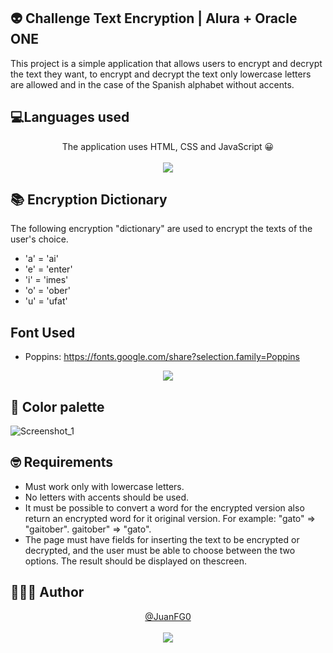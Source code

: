 ## 👽 Challenge Text Encryption | Alura + Oracle ONE
This project is a simple application that allows users to encrypt and decrypt the text they want, to encrypt and decrypt the text only lowercase letters are allowed and in the case of the Spanish alphabet without accents.
## 💻Languages used
<p  align="center"> The application uses HTML, CSS and JavaScript 😀<br><br> <img src="https://github.com/JuanFG0/Text-Encryption/assets/133284703/0887e2ce-6c88-479e-8f34-c5096e39f17d">  </p>  

## 📚 Encryption Dictionary

  The following encryption "dictionary" are used to encrypt the texts of the user's choice.
 - 'a' = 'ai'
 - 'e' = 'enter'   
 - 'i' = 'imes'  
 - 'o' = 'ober'   
 - 'u' = 'ufat'
## Font Used
 - Poppins: https://fonts.google.com/share?selection.family=Poppins
 <p  align="center"> <img src="https://github.com/JuanFG0/Text-Encryption/assets/133284703/26939a55-ed81-418c-9753-6f85be0d45aa">  </p>  
 
## 🎨 Color palette
![Screenshot_1](https://github.com/JuanFG0/Text-Encryption/assets/133284703/362b0564-5f1a-43ab-be42-57c77fdb86ab)

## 🤓 Requirements

 - Must work only with lowercase letters.
 - No letters with accents should be used. 
 - It must be possible to convert a word for the encrypted version also return an encrypted word for it original version. For example: "gato" => "gaitober". gaitober" => "gato".
 - The page must have fields for inserting the text to be encrypted or decrypted, and the user must be able to choose between the two options. The result should be displayed on thescreen.
## 🕵🏻‍♂️ Author
<p  align="center">
  <a href="https://github.com/JuanFG0">@JuanFG0</a>
<br><br> <img src="https://github.com/JuanFG0/Text-Encryption/assets/133284703/ea7256f2-7cbe-48af-96f5-22d2465503f0">  </p>  



